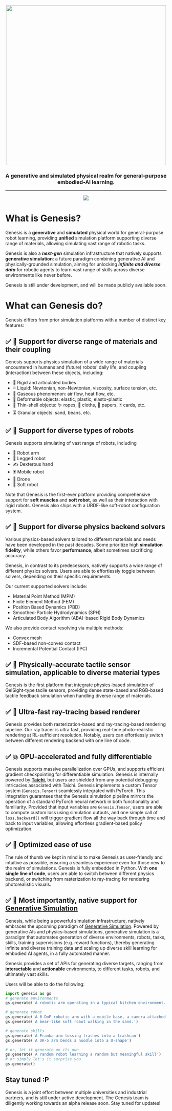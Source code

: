 <div align="center">
  <img width="500px" src="https://github.com/Genesis-Embodied-AI/Genesis/blob/main/images/logo.png"/>
  
  ### A generative and simulated physical realm for general-purpose embodied-AI learning.
</div>

---
<div align="center">
  <img src="https://github.com/Genesis-Embodied-AI/Genesis/blob/main/images/demo.png"/>
</div>

# What is Genesis?

Genesis is a **generative** and **simulated** physical world for general-purpose robot learning, providing **unified** simulation platform supporting diverse range of materials, allowing simulating vast range of robotic tasks. 

Genesis is also a _**next-gen**_ simulation infrastructure that natively supports **generative simulation**: a future paradigm combining generative AI and physically-grounded simulation, aiming for unlocking _**infinite and diverse data**_ for robotic agents to learn vast range of skills across diverse environments like never before.

Genesis is still under development, and will be made publicly available soon.

# What can Genesis do?
Genesis differs from prior simulation platforms with a number of distinct key features:

## :white_check_mark: :tshirt: Support for diverse range of materials and their coupling
Genesis supports physics simulation of a wide range of materials encountered in humans and (future) robots' daily life, and coupling (interaction) between these objects, including:
- :door: Rigid and articulated bodies
- :sweat_drops: Liquid: Newtonian, non-Newtonian, viscosity, surface tension, etc.
- :dash: Gaseous phenomenon: air flow, heat flow, etc.
- :dumpling: Deformable objects: elastic, plastic, elasto-plastic
- :shirt: Thin-shell objects: :worm: ropes, :jeans: cloths, :page_facing_up: papers, :black_joker: cards, etc.
- :hourglass_flowing_sand: Granular objects: sand, beans, etc.

## :white_check_mark: :robot: Support for diverse types of robots
Genesis supports simulating of vast range of robots, including 
  - 🦾 Robot arm
  - 🦿 Legged robot
  - :writing_hand: Dexterous hand
  - 🖲️ Mobile robot
  - 🚁 Drone
  - :lizard: Soft robot

Note that Genesis is the first-ever platform providing comprehensive support for **soft muscles** and **soft robot**, as well as their interaction with rigid robots. Genesis also ships with a URDF-like soft-robot configuration system.

## :white_check_mark: 🚀 Support for diverse physics backend solvers
Various physics-based solvers tailored to different materials and needs  have been developed in the past decades. Some prioritize high **simulation fidelity**, while others favor **performance**, albeit sometimes sacrificing accuracy.

Genesis, in contrast to its predecessors, natively supports a wide range of different physics solvers. Users are able to effortlessly toggle between solvers, depending on their specific requirements.

Our current supported solvers include:
  - Material Point Method (MPM)
  - Finite Element Method (FEM)
  - Position Based Dynamics (PBD)
  - Smoothed-Particle Hydrodynamics (SPH)
  - Articulated Body Algorithm (ABA)-based Rigid Body Dynamics

We also provide contact resolving via multiple methods:
  - Convex mesh
  - SDF-based non-convex contact
  - Incremental Potential Contact (IPC)


## :white_check_mark: :pinching_hand: Physically-accurate tactile sensor simulation, applicable to diverse material types
Genesis is the first platform that integrate physics-based simulation of GelSight-type tacile sensors, providing dense state-based and RGB-based tactile feedback simulation when handling diverse range of materials.


## :white_check_mark: :camera_flash: Ultra-fast ray-tracing based renderer
Genesis provides both rasterization-based and ray-tracing-based rendering pipeline. Our ray tracer is ultra fast, providing real-time photo-realistic rendering at RL-sufficient resolution. Notably, users can effortlessly switch between different rendering backend with one line of code.

## :white_check_mark: :boom: GPU-accelerated and fully differentiable
Genesis supports massive parallelization over GPUs, and supports efficient gradient checkpointing for differentiable simulation.
Genesis is internally powered by [**Taichi**](https://github.com/taichi-dev/taichi), but users are shielded from any potential debugging intricacies associated with Taichi. Genesis implements a custom Tensor system (`Genesis.Tensor`) seamlessly integrated with PyTorch. This integration guarantees that the Genesis simulation pipeline mirrors the operation of a standard PyTorch neural network in both functionality and familiarity. Provided that input variables are `Genesis.Tensor`, users are able to compute custom loss using simulation outputs, and one simple call of `loss.backward()` will trigger gradient flow all the way back through time and back to input variables, allowing effortless gradient-based policy optimization.


## :white_check_mark: :baby: Optimized ease of use
The rule of thumb we kept in mind is to make Genesis as user-friendly and intuitive as possible, ensuring a seamless experience even for those new to the realm of simulations. Genesis is fully embedded in Python. With **one single line of code**, users are able to switch between different physics backend, or switching from rasterization to ray-tracing for rendering photorealistic visuals.

## :white_check_mark: :milky_way: Most importantly, native support for [Generative Simulation](https://arxiv.org/abs/2305.10455)
Genesis, while being a powerful simulation infrastructure, natively embraces the upcoming paradigm of [Generative Simulation](https://arxiv.org/abs/2305.10455). Powered by generative AIs and physics-based simulations, generative simulation is a paradigm that automates generation of diverse environments, robots, tasks, skills, training supervisions (e.g. reward functions), thereby generating infinite and diverse training data and scaling up diverse skill learning for embodied AI agents, in a fully automated manner.

Genesis provides a set of APIs for generating diverse targets, ranging from **interactable** and **actionable** environments, to different tasks, robots, and ultimately vast skills.

Users will be able to do the following:
```Python
import genesis as gs
# generate environments
gs.generate('A robotic arm operating in a typical kitchen environment.')

# generate robot
gs.generate('A 6-DoF robotic arm with a mobile base, a camera attached to its wrist, and a tactile sensor on its gripper.')
gs.generate('A bear-like soft robot walking in the sand.')

# generate skills
gs.generate('A Franka arm tossing trashes into a trashcan')
gs.generate('A UR-5 arm bends a noodle into a U-shape')

# or, let it generate on its own
gs.generate('A random robot learning a random but meaningful skill')
# or simply let's it surprise you
gs.generate()
```


## Stay tuned :P
Genesis is a joint effort between multiple universities and industrial partners, and is still under active development. The Genesis team is diligently working towards an alpha release soon. Stay tuned for updates!
